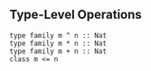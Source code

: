 ## Type-Level Operations

```wiki
type family m ^ n :: Nat
type family m * n :: Nat
type family m + n :: Nat
class m <= n
```